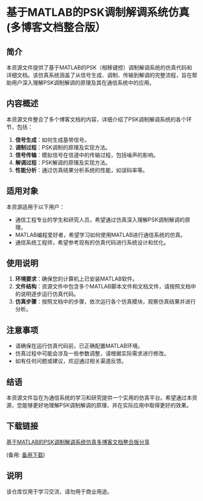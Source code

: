 # 基于MATLAB的PSK调制解调系统仿真(多博客文档整合版）

## 简介
本资源文件提供了基于MATLAB的PSK（相移键控）调制解调系统的仿真代码和详细文档。该仿真系统涵盖了从信号生成、调制、传输到解调的完整流程，旨在帮助用户深入理解PSK调制解调的原理及其在通信系统中的应用。

## 内容概述
本资源文件整合了多个博客文档的内容，详细介绍了PSK调制解调系统的各个环节，包括：

1. **信号生成**：如何生成基带信号。
2. **调制过程**：PSK调制的原理及实现方法。
3. **信号传输**：模拟信号在信道中的传输过程，包括噪声的影响。
4. **解调过程**：PSK解调的原理及实现方法。
5. **性能分析**：通过仿真结果分析系统的性能，如误码率等。

## 适用对象
本资源适用于以下用户：

- 通信工程专业的学生和研究人员，希望通过仿真深入理解PSK调制解调的原理。
- MATLAB编程爱好者，希望学习如何使用MATLAB进行通信系统的仿真。
- 通信系统工程师，希望参考现有的仿真代码进行系统设计和优化。

## 使用说明
1. **环境要求**：确保您的计算机上已安装MATLAB软件。
2. **文件结构**：资源文件中包含多个MATLAB脚本文件和文档文件，请按照文档中的说明逐步运行仿真代码。
3. **仿真步骤**：按照文档中的步骤，依次运行各个仿真模块，观察仿真结果并进行分析。

## 注意事项
- 请确保在运行仿真代码前，已正确配置MATLAB环境。
- 仿真过程中可能会涉及一些参数调整，请根据实际需求进行修改。
- 如有任何问题或建议，欢迎通过相关渠道反馈。

## 结语
本资源文件旨在为通信系统的学习和研究提供一个实用的仿真平台。希望通过本资源，您能够更好地理解PSK调制解调的原理，并在实际应用中取得更好的效果。

## 下载链接
[基于MATLAB的PSK调制解调系统仿真多博客文档整合版分享](https://pan.quark.cn/s/e7f1e768dd19) 

(备用: [备用下载](https://pan.baidu.com/s/1bM3uX5fGdAG0NkvvQfNXeQ?pwd=1234))

## 说明

该仓库仅用于学习交流，请勿用于商业用途。
